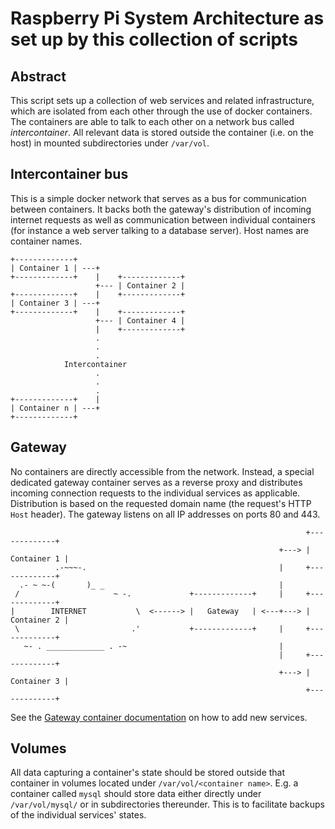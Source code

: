 # Raspberry Pi System Architecture as set up by this collection of scripts

## Abstract

This script sets up a collection of web services and related infrastructure, which are isolated from each other through the use of docker containers. The containers are able to talk to each other on a network bus called _intercontainer_. All relevant data is stored outside the container (i.e. on the host) in mounted subdirectories under `/var/vol`.

## Intercontainer bus

This is a simple docker network that serves as a bus for communication between containers. It backs both the gateway's distribution of incoming internet requests as well as communication between individual containers (for instance a web server talking to a database server). Host names are container names.
```
+-------------+    
| Container 1 | ---+
+-------------+    |    +-------------+
                   +--- | Container 2 |
+-------------+    |    +-------------+
| Container 3 | ---+
+-------------+    |    +-------------+
                   +--- | Container 4 |
                   |    +-------------+
                   .
                   .
                   .
            Intercontainer
                   .
                   .
                   .
+-------------+    |
| Container n | ---+
+-------------+    
```

## Gateway

No containers are directly accessible from the network. Instead, a special dedicated gateway container serves as a reverse proxy and distributes incoming connection requests to the individual services as applicable. Distribution is based on the requested domain name (the request's HTTP `Host` header). 
The gateway listens on all IP addresses on ports 80 and 443.
``` 
                                                                  +-------------+
                                                            +---> | Container 1 |
          .-~~~-.                                           |     +-------------+
  .- ~ ~-(       )_ _                                       |
 /                     ~ -.             +-------------+     |     +-------------+
|        INTERNET           \  <------> |   Gateway   | <---+---> | Container 2 |
 \                         .'           +-------------+     |     +-------------+
   ~- . _____________ . -~                                  |
                                                            |     +-------------+
                                                            +---> | Container 3 |
                                                                  +-------------+
```
See the [Gateway container documentation](doc/gateway.md) on how to add new services.

## Volumes

All data capturing a container's state should be stored outside that container in volumes located under `/var/vol/<container name>`. E.g. a container called `mysql` should store data either directly under `/var/vol/mysql/` or in subdirectories thereunder. This is to facilitate backups of the individual services' states.